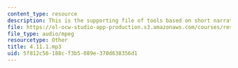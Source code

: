 ```yaml
---
content_type: resource
description: This is the supporting file of tools based on short narratives.
file: https://ol-ocw-studio-app-production.s3.amazonaws.com/courses/res-21g-003-learning-chinese-a-foundation-course-in-mandarin-spring-2011/5f812c56188cf3b5089e370d638356d1_4.11.1.mp3
file_type: audio/mpeg
resourcetype: Other
title: 4.11.1.mp3
uid: 5f812c56-188c-f3b5-089e-370d638356d1
---
```

